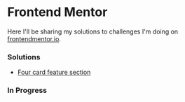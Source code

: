 # Frontend Mentor
Here I'll be sharing my solutions to challenges I'm doing on [frontendmentor.io](https://www.frontendmentor.io/profile/robbakel).

### Solutions
- [Four card feature section](https://github.com/robbakel/frontendmentor/tree/master/Four%20card%20feature%20section)

### In Progress

